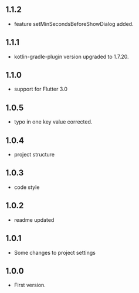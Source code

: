 ## 1.1.2

* feature setMinSecondsBeforeShowDialog added.

## 1.1.1

* kotlin-gradle-plugin version upgraded to 1.7.20.

## 1.1.0

* support for Flutter 3.0

## 1.0.5

* typo in one key value corrected.

## 1.0.4

* project structure

## 1.0.3

* code style

## 1.0.2

* readme updated

## 1.0.1

* Some changes to project settings

## 1.0.0

* First version.







